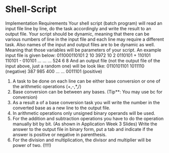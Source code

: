 # Shell-Script

Implementation Requirements
Your shell script (batch program) will read an input file line by line, do the task accordingly and
write the result to an output file. Your script should be dynamic, meaning that there can be various
numbers of line in the input file and each line may require a different task. Also names of the input
and output files are to be dynamic as well. Meaning that those variables will be parameters of
your script. An example input file is given below:
011000110101 2 10
3972 10 2
0110101 + 110101
110101 - 010101
...
...
...
524 6 8
And an output file (not the output file of the input above, just a random one) will be look like:
0110101101
1011110 (negative)
387
985
400
...
...
0011101 (positive)
1. A task to be done on each line can be either base conversion or one of the arithmetic
operations (+,-,*,/)
2. Base conversion can be between any bases. (Tip**: You may use bc for conversion)
3. As a result a of a base conversion task you will write the number in the converted base as
a new line to the output file.
4. In arithmetic operations only unsigned binary operands will be used.
5. For the addition and subtraction operations you have to do the operation manually bit by
bit. (As shown in Application Week 3 Slides) Write the answer to the output file in binary
form, put a tab and indicate if the answer is positive or negative in parenthesis.
6. For the division and multiplication, the divisor and multiplier will be power of two. (!!!!)
